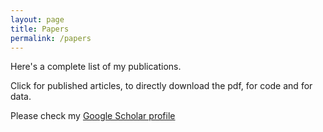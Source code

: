 ```yaml
---
layout: page
title: Papers
permalink: /papers
---
```


Here's a complete list of my publications. 

Click <i class="fa fa-lock"></i> for published articles,<i class="fa fa-unlock"></i> to directly download the pdf,  <i class="fa fa-terminal"></i> for code and <i class="fa fa-table"></i> for data.

Please check my [Google Scholar profile](https://scholar.google.es/citations?user=dBrsOCMAAAAJ&hl=en)

